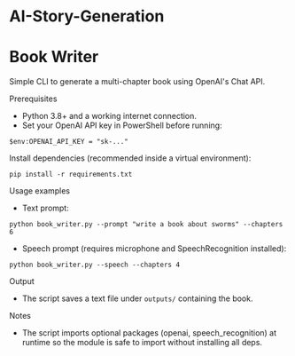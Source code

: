 # AI-Story-Generation
# Book Writer

Simple CLI to generate a multi-chapter book using OpenAI's Chat API.

Prerequisites
- Python 3.8+ and a working internet connection.
- Set your OpenAI API key in PowerShell before running:

```
$env:OPENAI_API_KEY = "sk-..."
```

Install dependencies (recommended inside a virtual environment):

```
pip install -r requirements.txt
```

Usage examples

- Text prompt:

```
python book_writer.py --prompt "write a book about sworms" --chapters 6
```

- Speech prompt (requires microphone and SpeechRecognition installed):

```
python book_writer.py --speech --chapters 4
```

Output
- The script saves a text file under `outputs/` containing the book.

Notes
- The script imports optional packages (openai, speech_recognition) at runtime so the module is safe to import without installing all deps.
